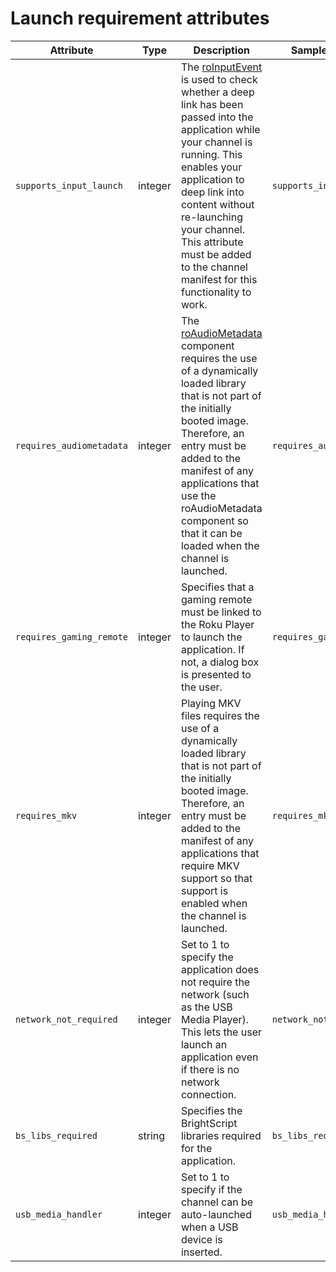 # Launch requirement attributes

| Attribute                | Type    | Description                                                                                                                                                                                                                                                                                                                                                       | Sample manifest entry           |
| ------------------------ | ------- | ----------------------------------------------------------------------------------------------------------------------------------------------------------------------------------------------------------------------------------------------------------------------------------------------------------------------------------------------------------------- | ------------------------------- |
| `supports_input_launch`  | integer | The [roInputEvent](/docs/references/brightscript/events/roinputevent.md) is used to check whether a deep link has been passed into the application while your channel is running. This enables your application to deep link into content without re-launching your channel. This attribute must be added to the channel manifest for this functionality to work. | `supports_input_launch=1`       |
| `requires_audiometadata` | integer | The [roAudioMetadata](/docs/references/brightscript/components/roaudiometadata.md) component requires the use of a dynamically loaded library that is not part of the initially booted image. Therefore, an entry must be added to the manifest of any applications that use the roAudioMetadata component so that it can be loaded when the channel is launched. | `requires_audiometadata=1`      |
| `requires_gaming_remote` | integer | Specifies that a gaming remote must be linked to the Roku Player to launch the application. If not, a dialog box is presented to the user.                                                                                                                                                                                                                        | `requires_gaming_remote=1`      |
| `requires_mkv`           | integer | Playing MKV files requires the use of a dynamically loaded library that is not part of the initially booted image. Therefore, an entry must be added to the manifest of any applications that require MKV support so that support is enabled when the channel is launched.                                                                                        | `requires_mkv=1`                |
| `network_not_required`   | integer | Set to 1 to specify the application does not require the network (such as the USB Media Player). This lets the user launch an application even if there is no network connection.                                                                                                                                                                                 | `network_not_required=1`        |
| `bs_libs_required`       | string  | Specifies the BrightScript libraries required for the application.                                                                                                                                                                                                                                                                                                | `bs_libs_required=roku_ads_lib` |
| `usb_media_handler`      | integer | Set to 1 to specify if the channel can be auto-launched when a USB device is inserted.                                                                                                                                                                                                                                                                            | `usb_media_handler=1`           |
